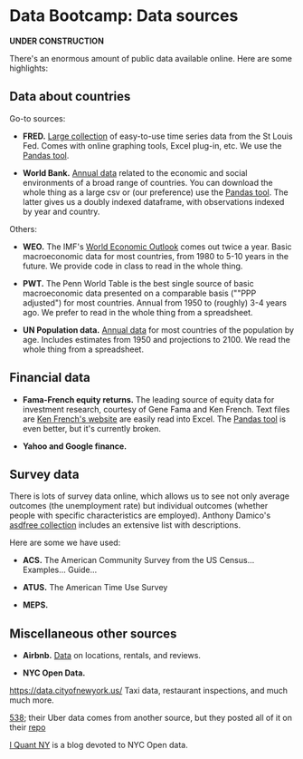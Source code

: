 # Data Bootcamp:  Data sources 

**UNDER CONSTRUCTION**

There's an enormous amount of public data available online.  Here are some highlights:      

## Data about countries 

Go-to sources:   

* **FRED.**  [Large collection](https://research.stlouisfed.org/fred2/) of easy-to-use time series data from the St Louis Fed.  Comes with online graphing tools, Excel plug-in, etc.  We use the [Pandas tool](http://pandas.pydata.org/pandas-docs/stable/remote_data.html). 

* **World Bank.**  [Annual data](http://data.worldbank.org/) related to the economic and social environments of a broad range of countries.  You can download the whole thing as a large csv or (our preference) use the [Pandas tool](http://pandas.pydata.org/pandas-docs/stable/remote_data.html).  The latter gives us a doubly indexed dataframe, with observations indexed by year and country.  

Others:

* **WEO.**  The IMF's [World Economic Outlook](https://www.imf.org/external/ns/cs.aspx?id=28) comes out twice a year.  Basic macroeconomic data for most countries, from 1980 to 5-10 years in the future.  We provide code in class to read in the whole thing.  

* **PWT.** The Penn World Table is the best single source of basic macroeconomic data presented on a comparable basis (""PPP adjusted") for most countries.  Annual from 1950 to (roughly) 3-4 years ago.  We prefer to read in the whole thing from a spreadsheet.  

* **UN Population data.**  [Annual data](http://esa.un.org/unpd/wpp/Download/Standard/Population/) for most countries of the population by age.  Includes estimates from 1950 and projections to 2100.  We read the whole thing from a spreadsheet.  


## Financial data 


* **Fama-French equity returns.**  The leading source of equity data for investment research, courtesy of Gene Fama and Ken French.  Text files are [Ken French's website](http://mba.tuck.dartmouth.edu/pages/faculty/ken.french/data_library.html) are easily read into Excel.  The [Pandas tool](http://pandas.pydata.org/pandas-docs/stable/remote_data.html) is even better, but it's currently broken.

* **Yahoo and Google finance.**  


## Survey data

There is lots of survey data online, which allows us to see not only average outcomes (the unemployment rate) but individual outcomes (whether people with specific characteristics are employed).  Anthony Damico's [asdfree collection](http://www.asdfree.com/) includes an extensive list with descriptions.  

Here are some we have used:  

* **ACS.** The American Community Survey from the US Census...  Examples...  Guide...  

* **ATUS.**  The American Time Use Survey 

* **MEPS.**  


## Miscellaneous other sources 


* **Airbnb.**  [Data](http://insideairbnb.com/get-the-data.html) on locations, rentals, and reviews. 


* **NYC Open Data.**  

https://data.cityofnewyork.us/
Taxi data, restaurant inspections, and much much more.  


[538](http://fivethirtyeight.com/features/uber-is-serving-new-yorks-outer-boroughs-more-than-taxis-are/); their Uber data comes from another source, but they posted all of it on their [repo]()

[I Quant NY](http://iquantny.tumblr.com/) is a blog devoted to NYC Open data.   
